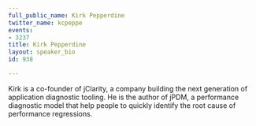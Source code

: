 ```yaml
---
full_public_name: Kirk Pepperdine
twitter_name: kcpeppe
events:
- 3237
title: Kirk Pepperdine
layout: speaker_bio
id: 938

---
```

Kirk is a co-founder of jClarity, a company building the next generation of application diagnostic tooling. He is the author of jPDM, a performance diagnostic model that help people to quickly identify the root cause of performance regressions.